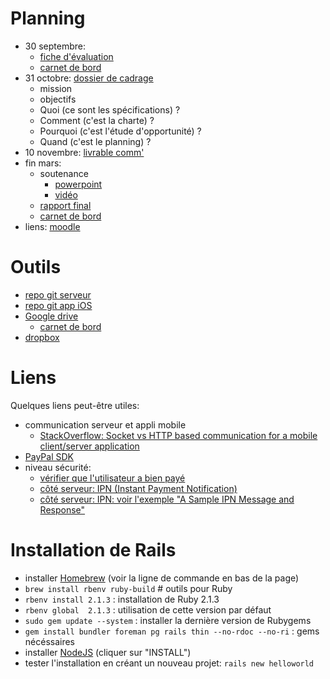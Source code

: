 Planning
========
* 30 septembre:
    * [fiche d'évaluation](http://learning.esiea.fr/mod/assign/view.php?id=1925)
    * [carnet de bord](http://learning.esiea.fr/mod/assign/view.php?id=1926)
* 31 octobre: [dossier de cadrage](http://learning.esiea.fr/mod/assign/view.php?id=1918)
    * mission
    * objectifs
    * Quoi (ce sont les spécifications) ?
    * Comment  (c'est la charte) ?
    * Pourquoi (c'est l'étude d'opportunité) ?
    * Quand (c'est le planning) ?
* 10 novembre: [livrable comm'](http://learning.esiea.fr/mod/assign/view.php?id=1922)
* fin mars:
    * soutenance
        * [powerpoint](http://learning.esiea.fr/mod/assign/view.php?id=1921)
        * [vidéo](http://learning.esiea.fr/mod/assign/view.php?id=1923)
    * [rapport final](http://learning.esiea.fr/mod/assign/view.php?id=1920)
    * [carnet de bord](http://learning.esiea.fr/mod/assign/view.php?id=1924)
* liens:
  [moodle](http://learning.esiea.fr/course/view.php?id=114)


Outils
======

* [repo git serveur](https://github.com/vmarquet/bartendr-server)
* [repo git app iOS](https://github.com/vmarquet/bartendr-iphone)
* [Google drive](https://drive.google.com/folderview?id=0B31-CIvNW1LddUh2TDR2dFRUZDg&usp=sharing)
    * [carnet de bord](https://docs.google.com/document/d/1W5y5b67vsxV-OWjjCv3ynAZ-iVZyKB47eH1HxgX0gTk/edit?usp=sharing)
* [dropbox](https://www.dropbox.com/sh/msamrpxkaoui7ee/AABq-7guhfGODuuogzNg-yNLa?dl=0)


Liens
=====
Quelques liens peut-être utiles:

* communication serveur et appli mobile
    * [StackOverflow: Socket vs HTTP based communication for a mobile client/server application](http://stackoverflow.com/questions/5334680/socket-vs-http-based-communication-for-a-mobile-client-server-application)
* [PayPal SDK](https://developer.paypal.com/docs/integration/mobile/mobile-sdk-overview/)
* niveau sécurité:
    * [vérifier que l'utilisateur a bien payé](http://stackoverflow.com/questions/22433608/how-to-do-server-verification-for-paypal-adaptive-mpl-payment)
    * [côté serveur: IPN (Instant Payment Notification)](https://developer.paypal.com/webapps/developer/docs/classic/products/instant-payment-notification/)
    * [côté serveur: IPN: voir l'exemple "A Sample IPN Message and Response"](https://developer.paypal.com/docs/classic/ipn/integration-guide/IPNIntro/)


Installation de Rails
=====================
* installer [Homebrew](http://http://brew.sh/) (voir la ligne de commande en bas de la page)
* `brew install rbenv ruby-build`  # outils pour Ruby
* `rbenv install 2.1.3` : installation de Ruby 2.1.3
* `rbenv global  2.1.3` : utilisation de cette version par défaut
* `sudo gem update --system` : installer la dernière version de Rubygems
* `gem install bundler foreman pg rails thin --no-rdoc --no-ri` : gems nécéssaires
* installer [NodeJS](http://nodejs.org) (cliquer sur "INSTALL")
* tester l'installation en créant un nouveau projet: `rails new helloworld`


